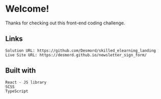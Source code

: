 # Welcome!

Thanks for checking out this front-end coding challenge.
## Links

    Solution URL: https://github.com/Desmord/skilled_elearning_landing
    Live Site URL: https://desmord.github.io/newsletter_sign_form/

## Built with

    React - JS library
    SCSS
    TypeScript

